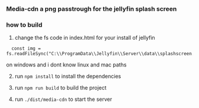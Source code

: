 ### Media-cdn a png passtrough for the jellyfin splash screen



### how to build
1. change the fs code in index.html for your install of jellyfin
```
  const img = fs.readFileSync("C:\\ProgramData\\Jellyfin\\Server\\data\\splashscreen.png");
``` 
on windows 
and i dont know linux and mac paths  

2. run `npm install` to install the dependencies  

3. run ```npm run build``` to build the project  

4. run ```./dist/media-cdn``` to start the server
